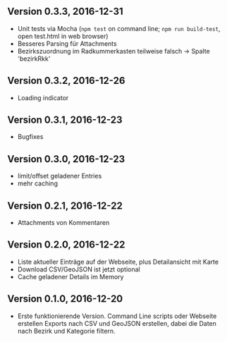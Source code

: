## Version 0.3.3, 2016-12-31
* Unit tests via Mocha (`npm test` on command line; `npm run build-test`, open test.html in web browser)
* Besseres Parsing für Attachments
* Bezirkszuordnung im Radkummerkasten teilweise falsch -> Spalte 'bezirkRkk'

## Version 0.3.2, 2016-12-26
* Loading indicator

## Version 0.3.1, 2016-12-23
* Bugfixes

## Version 0.3.0, 2016-12-23
* limit/offset geladener Entries
* mehr caching

## Version 0.2.1, 2016-12-22
* Attachments von Kommentaren

## Version 0.2.0, 2016-12-22
* Liste aktueller Einträge auf der Webseite, plus Detailansicht mit Karte
* Download CSV/GeoJSON ist jetzt optional
* Cache geladener Details im Memory

## Version 0.1.0, 2016-12-20
* Erste funktionierende Version. Command Line scripts oder Webseite erstellen Exports nach CSV und GeoJSON erstellen, dabei die Daten nach Bezirk und Kategorie filtern.
